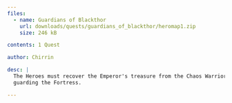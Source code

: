 ```yaml
---
files:
  - name: Guardians of Blackthor
    url: downloads/quests/guardians_of_blackthor/heromap1.zip
    size: 246 kB

contents: 1 Quest

author: Chirrin

desc: |
  The Heroes must recover the Emperor's treasure from the Chaos Warriors
  guarding the Fortress.

---
```

